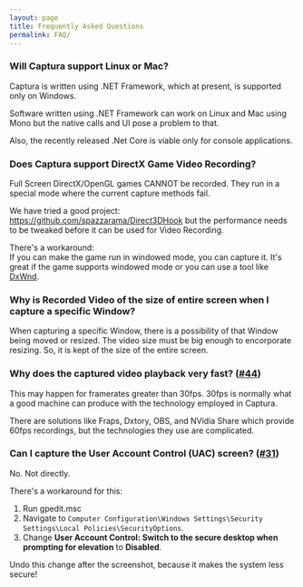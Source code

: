 ```yaml
---
layout: page
title: Frequently Asked Questions
permalink: FAQ/
---
```


### Will Captura support Linux or Mac?
Captura is written using .NET Framework, which at present, is supported only on Windows.

Software written using .NET Framework can work on Linux and Mac using Mono but the native calls and UI pose a problem to that.

Also, the recently released .Net Core is viable only for console applications.

### Does Captura support DirectX Game Video Recording?
Full Screen DirectX/OpenGL games CANNOT be recorded.
They run in a special mode where the current capture methods fail.

We have tried a good project: https://github.com/spazzarama/Direct3DHook but the performance needs to be tweaked before it can be used for Video Recording.

There's a workaround:  
If you can make the game run in windowed mode, you can capture it.
It's great if the game supports windowed mode or you can use a tool like [DxWnd](https://sourceforge.net/projects/dxwnd/).

### Why is Recorded Video of the size of entire screen when I capture a specific Window?
When capturing a specific Window, there is a possibility of that Window being moved or resized.
The video size must be big enough to encorporate resizing.
So, it is kept of the size of the entire screen.

### Why does the captured video playback very fast? ([#44](https://github.com/MathewSachin/Captura/issues/44))
This may happen for framerates greater than 30fps.
30fps is normally what a good machine can produce with the technology employed in Captura.

There are solutions like Fraps, Dxtory, OBS, and NVidia Share which provide 60fps recordings, but the technologies they use are complicated.

### Can I capture the User Account Control (UAC) screen? ([#31](https://github.com/MathewSachin/Captura/issues/31))
No. Not directly.

There's a workaround for this:
1. Run gpedit.msc
2. Navigate to `Computer Configuration\Windows Settings\Security Settings\Local Policies\SecurityOptions`.
3. Change **User Account Control: Switch to the secure desktop when prompting for elevation** to **Disabled**.

Undo this change after the screenshot, because it makes the system less secure!